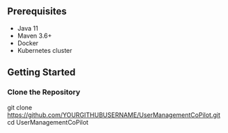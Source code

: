## Prerequisites

- Java 11
- Maven 3.6+
- Docker
- Kubernetes cluster

## Getting Started

### Clone the Repository
git clone https://github.com/YOURGITHUBUSERNAME/UserManagementCoPilot.git 
cd UserManagementCoPilot
